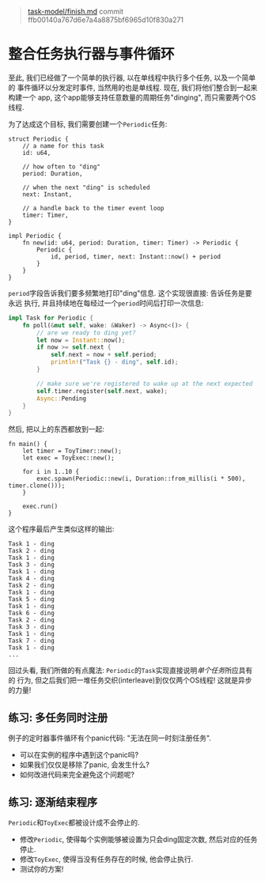 > [task-model/finish.md](https://github.com/aturon/apr/blob/ffb00140a767d6e7a4a8875bf6965d10f830a271/src/task-model/finish.md)
> commit ffb00140a767d6e7a4a8875bf6965d10f830a271

# 整合任务执行器与事件循环

至此, 我们已经做了一个简单的执行器, 以在单线程中执行多个任务, 以及一个简单的
事件循环以分发定时事件, 当然用的也是单线程. 现在, 我们将他们整合到一起来构建一个
app, 这个app能够支持任意数量的周期任务"dinging", 而只需要两个OS线程.

为了达成这个目标, 我们需要创建一个`Periodic`任务:

```rust,no_run
struct Periodic {
    // a name for this task
    id: u64,

    // how often to "ding"
    period: Duration,

    // when the next "ding" is scheduled
    next: Instant,

    // a handle back to the timer event loop
    timer: Timer,
}

impl Periodic {
    fn new(id: u64, period: Duration, timer: Timer) -> Periodic {
        Periodic {
            id, period, timer, next: Instant::now() + period
        }
    }
}
```

`period`字段告诉我们要多频繁地打印"ding"信息. 这个实现很直接: 告诉任务是要永远
执行, 并且持续地在每经过一个`period`时间后打印一次信息:

```rust
impl Task for Periodic {
    fn poll(&mut self, wake: &Waker) -> Async<()> {
        // are we ready to ding yet?
        let now = Instant::now();
        if now >= self.next {
            self.next = now + self.period;
            println!("Task {} - ding", self.id);
        }

        // make sure we're registered to wake up at the next expected `ding`
        self.timer.register(self.next, wake);
        Async::Pending
    }
}
```

然后, 把以上的东西都放到一起:

```rust,no_run
fn main() {
    let timer = ToyTimer::new();
    let exec = ToyExec::new();

    for i in 1..10 {
        exec.spawn(Periodic::new(i, Duration::from_millis(i * 500), timer.clone()));
    }

    exec.run()
}
```

这个程序最后产生类似这样的输出:

```
Task 1 - ding
Task 2 - ding
Task 1 - ding
Task 3 - ding
Task 1 - ding
Task 4 - ding
Task 2 - ding
Task 1 - ding
Task 5 - ding
Task 1 - ding
Task 6 - ding
Task 2 - ding
Task 3 - ding
Task 1 - ding
Task 7 - ding
Task 1 - ding
...
```

回过头看, 我们所做的有点魔法: `Periodic`的`Task`实现直接说明*单个任务*所应具有的
行为, 但之后我们把一堆任务交织(interleave)到仅仅两个OS线程! 这就是异步的力量!

## 练习: 多任务同时注册

例子的定时器事件循环有个panic代码: "无法在同一时刻注册任务".

- 可以在实例的程序中遇到这个panic吗?
- 如果我们仅仅是移除了panic, 会发生什么?
- 如何改进代码来完全避免这个问题呢?

## 练习: 逐渐结束程序

`Periodic`和`ToyExec`都被设计成不会停止的.

- 修改`Periodic`, 使得每个实例能够被设置为只会ding固定次数, 然后对应的任务停止.
- 修改`ToyExec`, 使得当没有任务存在的时候, 他会停止执行.
- 测试你的方案!
